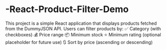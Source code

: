 # -React-Product-Filter-Demo
This project is a simple React application that displays products fetched from the DummyJSON API. Users can filter products by:  ✅ Category (with checkboxes)  💰 Price range  📦 Minimum stock  ⭐ Minimum rating (optional placeholder for future use)  🔃 Sort by price (ascending or descending)
